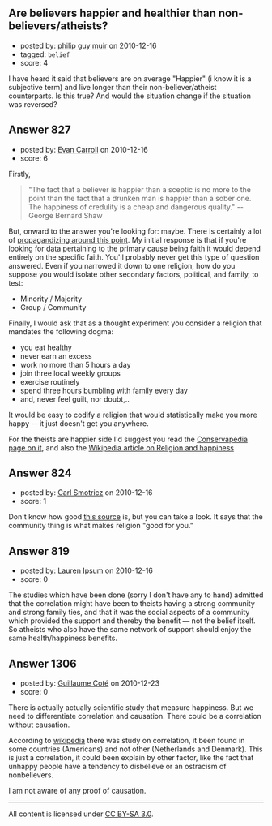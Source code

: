 ## Are believers happier and healthier than non-believers/atheists?

- posted by: [philip guy muir](https://stackexchange.com/users/-1/182-philip-guy-muir) on 2010-12-16
- tagged: `belief`
- score: 4

I have heard it said that believers are on average "Happier" (i know it is a subjective term) and live longer than their non-believer/atheist counterparts. Is this true? And would the situation change if the situation was reversed?


## Answer 827

- posted by: [Evan Carroll](https://stackexchange.com/users/-1/5-evan-carroll) on 2010-12-16
- score: 6

Firstly,

> "The fact that a believer is happier
> than a sceptic is no more to the point
> than the fact that a drunken man is
> happier than a sober one. The
> happiness of credulity is a cheap and
> dangerous quality." -- George Bernard
> Shaw

But, onward to the answer you're looking for: maybe. There is certainly a lot of [propagandizing around this point](http://www.freerepublic.com/focus/religion/2311884/posts). My initial response is that if you're looking for data pertaining to the primary cause being faith it would depend entirely on the specific faith. You'll probably never get this type of question answered. Even if you narrowed it down to one religion, how do you suppose you would isolate other secondary factors, political, and family, to test:

* Minority / Majority
* Group / Community

Finally, I would ask that as a thought experiment you consider a religion that mandates the following dogma: 

 * you eat healthy
 * never earn an excess
 * work no more than 5 hours a day
 * join three local weekly groups
 * exercise routinely
 * spend three hours bumbling with family every day
 * and, never feel guilt, nor doubt,..

It would be easy to codify a religion that would statistically make you more happy -- it just doesn't get you anywhere.

For the theists are happier side I'd suggest you read the [Conservapedia page on it](http://www.conservapedia.com/Atheism), and also the [Wikipedia article on Religion and happiness](http://en.wikipedia.org/wiki/Religion_and_happiness)


## Answer 824

- posted by: [Carl Smotricz](https://stackexchange.com/users/-1/228-carl-smotricz) on 2010-12-16
- score: 1

Don't know how good [this source](http://news.discovery.com/human/religion-happiness-social-bonds.html) is, but you can take a look. It says that the community thing is what makes religion "good for you."


## Answer 819

- posted by: [Lauren Ipsum](https://stackexchange.com/users/-1/71-lauren-ipsum) on 2010-12-16
- score: 0

The studies which have been done (sorry I don't have any to hand) admitted that the correlation might have been to theists having a strong community and strong family ties, and that it was the social aspects of a community which provided the support and thereby the benefit &mdash; not the belief itself. So atheists who also have the same network of support should enjoy the same health/happiness benefits.


## Answer 1306

- posted by: [Guillaume Coté](https://stackexchange.com/users/-1/408-guillaume-cot) on 2010-12-23
- score: 0

<p>There is actually actually scientific study that measure happiness.  But we need to differentiate correlation and causation.  There could be a correlation without causation.</p>

<p>According to <a href="http://en.wikipedia.org/wiki/Religion_and_happiness" rel="nofollow">wikipedia</a> there was study on correlation, it been found in some countries (Americans) and not other (Netherlands and Denmark).  This is just a correlation, it could been explain by other factor, like the fact that unhappy people have a tendency to disbelieve or an ostracism of nonbelievers.</p>

<p>I am not aware of any proof of causation.</p>




---

All content is licensed under [CC BY-SA 3.0](https://creativecommons.org/licenses/by-sa/3.0/).
